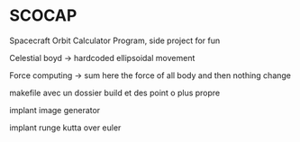 # SCOCAP

Spacecraft Orbit Calculator Program, side project for fun

Celestial boyd -> hardcoded ellipsoidal movement

Force computing -> sum here the force of all body and then nothing change

makefile avec un dossier build et des point o plus propre

implant image generator

implant runge kutta over euler
